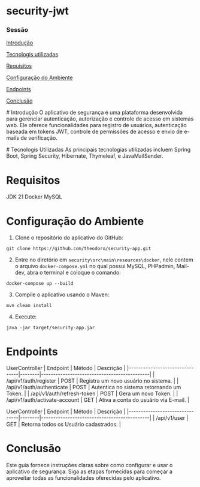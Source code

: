 ﻿# security-jwt

### Sessão

[Introdução](#Introdução)

[Tecnologis utilizadas](#tecnologis-utilizadas)

[Requisitos](#requisitos)

[Configuração do Ambiente](#configuração-do-ambiente)

[Endpoints](#endpoints)

[Conclusão](#conclusão)

﻿# Introdução
O aplicativo de segurança é uma plataforma desenvolvida para gerenciar autenticação, autorização e controle de acesso em sistemas web. Ele oferece funcionalidades para registro de usuários, autenticação baseada em tokens JWT, controle de permissões de acesso e envio de e-mails de verificação.

﻿# Tecnologis Utilizadas
As principais tecnologias utilizadas incluem Spring Boot, Spring Security, Hibernate, Thymeleaf, e JavaMailSender.

# Requisitos
JDK 21
Docker
MySQL

# Configuração do Ambiente
1. Clone o repositório do aplicativo do GitHub:
```Git Clone
git clone https://github.com/theodoro/security-app.git
```

2. Entre no diretório em `security\src\main\resources\docker`, nele contem o arquivo `docker-compose.yml` no qual possui MySQL, PHPadmin, Mail-dev, abra o terminal e coloque o comando:
```Docker
docker-compose up --build
```

3. Compile o aplicativo usando o Maven:
```Maven
mvn clean install
```

4. Execute:
```Maven
java -jar target/security-app.jar
```

# Endpoints

UserController
|            Endpoint            | Método |                  Descrição                  |
|--------------------------------|--------|---------------------------------------------|
| /api/v1/auth/register          |  POST  | Registra um novo usuário no sistema.        |
| /api/v1/auth/authenticate	     |  POST  | Autentica no sistema retornando um Token.   |
| /api/v1/auth/refresh-token     |  POST  | Gera um novo Token.                         |
| /api/v1/auth/activate-account  |  GET   | Ativa a conta do usuário via E-mail.        |

UserController
|            Endpoint            | Método |                  Descrição                  |
|--------------------------------|--------|---------------------------------------------|
| /api/v1/user                   |  GET   | Retorna todos os Usuário cadastrados.       |

# Conclusão
Este guia fornece instruções claras sobre como configurar e usar o aplicativo de segurança. Siga as etapas fornecidas para começar a aproveitar todas as funcionalidades oferecidas pelo aplicativo.
